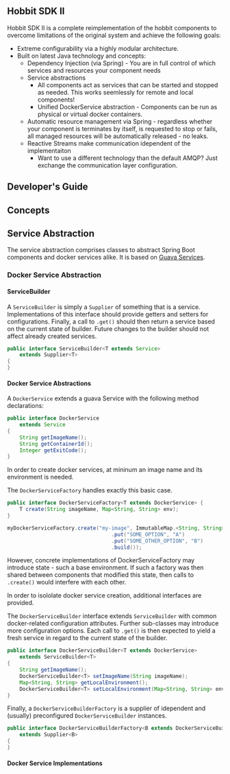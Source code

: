 ## Hobbit SDK II

Hobbit SDK II is a complete reimplementation of the hobbit components to overcome limitations of the original system and achieve the following goals:

* Extreme configurability via a highly modular architecture.
* Built on latest Java technology and concepts:
  * Dependency Injection (via Spring) - You are in full control of which services and resources your component needs
  * Service abstractions
    * All components act as services that can be started and stopped as needed. This works seemlessly for remote and local components!
    * Unified DockerService abstraction - Components can be run as physical or virtual docker containers.
  * Automatic resource management via Spring - regardless whether your component is terminates by itself, is requested to stop or fails, all managed resources will be automatically released - no leaks.
  * Reactive Streams make communication idependent of the implementaiton
    * Want to use a different technology than the default AMQP? Just exchange the communication layer configuration.


## Developer's Guide

## Concepts

## Service Abstraction
The service abstraction comprises classes to abstract Spring Boot components and docker services alike.
It is based on [Guava Services](https://github.com/google/guava/wiki/ServiceExplained).

### Docker Service Abstraction


#### ServiceBuilder
A `ServiceBuilder` is simply a `Supplier` of something that is a service.
Implementations of this interface should provide getters and setters for configurations. Finally, a call to `.get()` should then return a service based on the current state of builder. Future changes to the builder should not affect already created services.

```java
public interface ServiceBuilder<T extends Service>
    extends Supplier<T>
{
}
```

#### Docker Service Abstractions
A `DockerService` extends a guava Service with the following method declarations:

```java
public interface DockerService
    extends Service
{
    String getImageName();
    String getContainerId();
    Integer getExitCode();
}
```


In order to create docker services, at mininum an image name and its environment is needed.

The `DockerServiceFactory` handles exactly this basic case.
```java
public interface DockerServiceFactory<T extends DockerService> {
    T create(String imageName, Map<String, String> env);
}
```

```java
myDockerServiceFactory.create("my-image", ImmutableMap.<String, String>builder()
                                  .put("SOME_OPTION", "A")
                                  .put("SOME_OTHER_OPTION", "B")
                                  .build());
```

However, concrete implementations of DockerServiceFactory may introduce state - such a base environment.
If such a factory was then shared between components that modified this state, then calls to `.create()` would interfere with each other.

In order to isololate docker service creation, additional interfaces are provided.


The `DockerServiceBuilder` interface extends `ServiceBuilder` with common docker-related configuration attributes. Further sub-classes may introduce more configuration options. Each call to `.get()` is then expected to yield a fresh service in regard to the current state of the builder.

```java
public interface DockerServiceBuilder<T extends DockerService>
    extends ServiceBuilder<T>
{
    String getImageName();
    DockerServiceBuilder<T> setImageName(String imageName);
    Map<String, String> getLocalEnvironment();
    DockerServiceBuilder<T> setLocalEnvironment(Map<String, String> environment);
}
```

Finally, a `DockerServiceBuilderFactory` is a supplier of idependent and (usually) preconfigured `DockerServiceBuilder` instances.

```java
public interface DockerServiceBuilderFactory<B extends DockerServiceBuilder<? extends DockerService>>
    extends Supplier<B>
{
}
```

#### Docker Service Implementations






